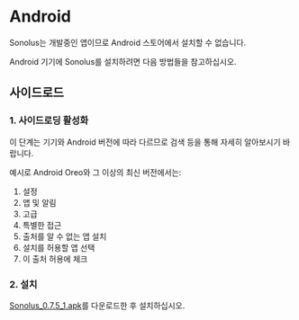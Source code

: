 # Android

Sonolus는 개발중인 앱이므로 Android 스토어에서 설치할 수 없습니다.

Android 기기에 Sonolus를 설치하려면 다음 방법들을 참고하십시오.

## 사이드로드

### 1. 사이드로딩 활성화

이 단계는 기기와 Android 버전에 따라 다르므로 검색 등을 통해 자세히 알아보시기 바랍니다.

예시로 Android Oreo와 그 이상의 최신 버전에서는:

1. 설정
2. 앱 및 알림
3. 고급
4. 특별한 접근
5. 출처를 알 수 없는 앱 설치
6. 설치를 허용할 앱 선택
7. 이 출처 허용에 체크

### 2. 설치

[Sonolus_0.7.5_1.apk](https://download.sonolus.com/Sonolus_0.7.5_1.apk)를 다운로드한 후 설치하십시오.
